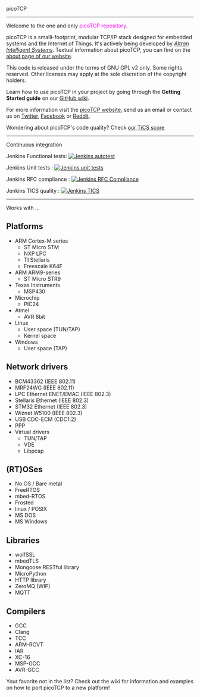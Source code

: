 picoTCP

---------------

Welcome to the one and only <font color=ff00f0>picoTCP repository</font>. 

picoTCP is a smalli-footprint, modular TCP/IP stack designed for embedded systems and the Internet of Things. It's actively being developed by *[Altran Intelligent Systems](http://intelligent-systems.altran.com/)*. Textual information about picoTCP, you can find on the [about page of our website](http://picotcp.com/about).

This code is released under the terms of GNU GPL v2 only. Some rights reserved.
Other licenses may apply at the sole discretion of the copyright holders.

Learn how to use picoTCP in your project by going through the **Getting Started guide** on our [GitHub wiki](https://github.com/tass-belgium/picotcp/wiki).

For more information visit the [picoTCP website](http://www.picotcp.com), send us an email or contact us on [Twitter](https://twitter.com/picotcp), [Facebook](https://www.facebook.com/picoTCP) or [Reddit](http://www.reddit.com/r/picotcp/).

Wondering about picoTCP's code quality? Check [our TiCS score](http://tics.picotcp.com:42506/TIOBEPortal/TICS/treeviewer?)


---------------

Continuous integration

Jenkins Functional tests: 
[![Jenkins autotest](http://jenkins.picotcp.com:8080/buildStatus/icon?job=picoTCP_Rel/PicoTCP_rel_autotest)](http://jenkins.picotcp.com:8080/job/picoTCP_Rel/job/PicoTCP_rel_autotest)

Jenkins Unit tests      : 
[![Jenkins unit tests](http://jenkins.picotcp.com:8080/buildStatus/icon?job=picoTCP_Rel/PicoTCP_rel_unit_tests)](http://jenkins.picotcp.com:8080/job/picoTCP_Rel/job/PicoTCP_rel_unit_tests)

Jenkins RFC compliance  :
[![Jenkins RFC Compliance](http://jenkins.picotcp.com:8080/buildStatus/icon?job=picoTCP_Rel/PicoTCP_rel_RF_mbed)](http://jenkins.picotcp.com:8080/job/picoTCP_Rel/job/PicoTCP_rel_RF_mbed)

Jenkins TICS quality    :
[![Jenkins TICS](http://jenkins.picotcp.com:8080/buildStatus/icon?job=picoTCP_Rel/PicoTCP_rel_TICS)](http://jenkins.picotcp.com:8080/job/picoTCP_Rel/job/PicoTCP_rel_TICS/)

---------------

Works with ...
## Platforms
* ARM Cortex-M series
    * ST Micro STM
    * NXP LPC
    * TI Stellaris
    * Freescale K64F
* ARM ARM9-series
    * ST Micro STR9
* Texas Instruments
    * MSP430
* Microchip
    * PIC24
* Atmel
    * AVR 8bit
* Linux
    * User space (TUN/TAP)
    * Kernel space
* Windows
    * User space (TAP)

## Network drivers
* BCM43362 (IEEE 802.11)
* MRF24WG (IEEE 802.11)
* LPC Ethernet ENET/EMAC (IEEE 802.3)
* Stellaris Ethernet (IEEE 802.3)
* STM32 Ethernet (IEEE 802.3)
* Wiznet W5100 (IEEE 802.3)
* USB CDC-ECM (CDC1.2)
* PPP
* Virtual drivers
    * TUN/TAP
    * VDE
    * Libpcap

## (RT)OSes
* No OS / Bare metal
* FreeRTOS
* mbed-RTOS
* Frosted
* linux / POSIX
* MS DOS
* MS Windows

## Libraries
* wolfSSL
* mbedTLS
* Mongoose RESTful library
* MicroPython
* HTTP library
* ZeroMQ (WIP)
* MQTT

## Compilers
* GCC
* Clang
* TCC
* ARM-RCVT
* IAR
* XC-16
* MSP-GCC
* AVR-GCC

Your favorite not in the list? Check out the wiki for information and examples on how to port picoTCP to a new platform!
